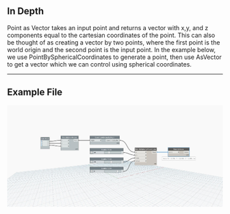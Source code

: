## In Depth
Point as Vector takes an input point and returns a vector with x,y, and z components equal to the cartesian coordinates of the point. This can also be thought of as creating a vector by two points, where the first point is the world origin and the second point is the input point. In the example below, we use PointBySphericalCoordinates to generate a point, then use AsVector to get a vector which we can control using spherical coordinates.
___
## Example File

![AsVector](./Autodesk.DesignScript.Geometry.Point.AsVector_img.jpg)

